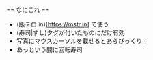 == なにこれ ==
 * (飯テロ.in)[https://mstr.in] で使う
 * (寿司|すし)タグが付いたものにだけ有効
 * 写真にマウスカーソルを載せるとあらびっくり！
 * あっという間に回転寿司